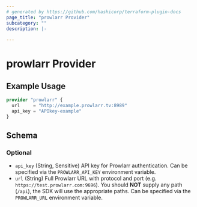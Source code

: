 ```yaml
---
# generated by https://github.com/hashicorp/terraform-plugin-docs
page_title: "prowlarr Provider"
subcategory: ""
description: |-
  
---
```


# prowlarr Provider



## Example Usage

```terraform
provider "prowlarr" {
  url     = "http://example.prowlarr.tv:8989"
  api_key = "APIkey-example"
}
```

<!-- schema generated by tfplugindocs -->
## Schema

### Optional

- `api_key` (String, Sensitive) API key for Prowlarr authentication. Can be specified via the `PROWLARR_API_KEY` environment variable.
- `url` (String) Full Prowlarr URL with protocol and port (e.g. `https://test.prowlarr.com:9696`). You should **NOT** supply any path (`/api`), the SDK will use the appropriate paths. Can be specified via the `PROWLARR_URL` environment variable.
